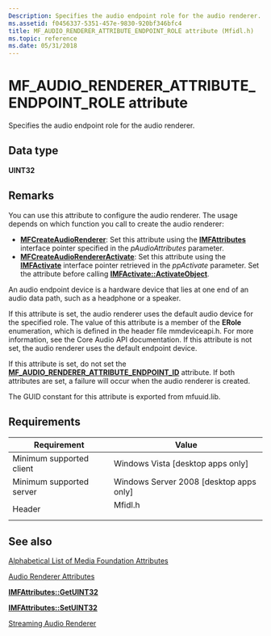 ```yaml
---
Description: Specifies the audio endpoint role for the audio renderer.
ms.assetid: f0456337-5351-457e-9830-920bf346bfc4
title: MF_AUDIO_RENDERER_ATTRIBUTE_ENDPOINT_ROLE attribute (Mfidl.h)
ms.topic: reference
ms.date: 05/31/2018
---
```


# MF\_AUDIO\_RENDERER\_ATTRIBUTE\_ENDPOINT\_ROLE attribute

Specifies the audio endpoint role for the audio renderer.

## Data type

**UINT32**

## Remarks

You can use this attribute to configure the audio renderer. The usage depends on which function you call to create the audio renderer:

-   [**MFCreateAudioRenderer**](/windows/desktop/api/mfidl/nf-mfidl-mfcreateaudiorenderer): Set this attribute using the [**IMFAttributes**](/windows/desktop/api/mfobjects/nn-mfobjects-imfattributes) interface pointer specified in the *pAudioAttributes* parameter.
-   [**MFCreateAudioRendererActivate**](/windows/desktop/api/mfidl/nf-mfidl-mfcreateaudiorendereractivate): Set this attribute using the [**IMFActivate**](/windows/desktop/api/mfobjects/nn-mfobjects-imfactivate) interface pointer retrieved in the *ppActivate* parameter. Set the attribute before calling [**IMFActivate::ActivateObject**](/windows/desktop/api/mfobjects/nf-mfobjects-imfactivate-activateobject).

An audio endpoint device is a hardware device that lies at one end of an audio data path, such as a headphone or a speaker.

If this attribute is set, the audio renderer uses the default audio device for the specified role. The value of this attribute is a member of the **ERole** enumeration, which is defined in the header file mmdeviceapi.h. For more information, see the Core Audio API documentation. If this attribute is not set, the audio renderer uses the default endpoint device.

If this attribute is set, do not set the [**MF\_AUDIO\_RENDERER\_ATTRIBUTE\_ENDPOINT\_ID**](mf-audio-renderer-attribute-endpoint-id-attribute.md) attribute. If both attributes are set, a failure will occur when the audio renderer is created.

The GUID constant for this attribute is exported from mfuuid.lib.

## Requirements



| Requirement | Value |
|-------------------------------------|------------------------------------------------------------------------------------|
| Minimum supported client<br/> | Windows Vista \[desktop apps only\]<br/>                                     |
| Minimum supported server<br/> | Windows Server 2008 \[desktop apps only\]<br/>                               |
| Header<br/>                   | <dl> <dt>Mfidl.h</dt> </dl> |



## See also

<dl> <dt>

[Alphabetical List of Media Foundation Attributes](alphabetical-list-of-media-foundation-attributes.md)
</dt> <dt>

[Audio Renderer Attributes](audio-renderer-attributes.md)
</dt> <dt>

[**IMFAttributes::GetUINT32**](/windows/desktop/api/mfobjects/nf-mfobjects-imfattributes-getuint32)
</dt> <dt>

[**IMFAttributes::SetUINT32**](/windows/desktop/api/mfobjects/nf-mfobjects-imfattributes-setuint32)
</dt> <dt>

[Streaming Audio Renderer](streaming-audio-renderer.md)
</dt> </dl>

 

 





